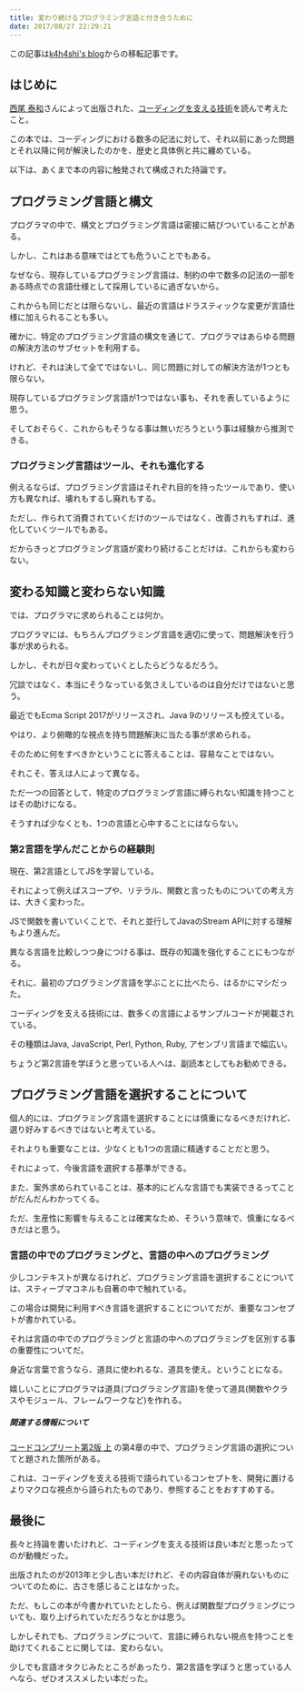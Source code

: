 ```yaml
---
title: 変わり続けるプログラミング言語と付き合うために
date: 2017/08/27 22:29:21
---
```


この記事は[k4h4shi's blog](http://k4h4shi.hatenablog.com/entry/2017/08/27/222921)からの移転記事です。

## はじめに
[西尾 泰和](https://www.amazon.co.jp/西尾-泰和/e/B00C5W8D9G/ref=dp_byline_cont_book_1)さんによって出版された、[コーディングを支える技術](https://www.amazon.co.jp/コーディングを支える技術-~成り立ちから学ぶプログラミング作法-WEB-PRESS-plus/dp/477415654X)を読んで考えたこと。

この本では、コーディングにおける数多の記法に対して、それ以前にあった問題とそれ以降に何が解決したのかを、歴史と具体例と共に纏めている。

以下は、あくまで本の内容に触発されて構成された持論です。

## プログラミング言語と構文

プログラマの中で、構文とプログラミング言語は密接に結びついていることがある。

しかし、これはある意味ではとても危ういことでもある。

なぜなら、現存しているプログラミング言語は、制約の中で数多の記法の一部をある時点での言語仕様として採用しているに過ぎないから。

これからも同じだとは限らないし、最近の言語はドラスティックな変更が言語仕様に加えられることも多い。

確かに、特定のプログラミング言語の構文を通じて、プログラマはあらゆる問題の解決方法のサブセットを利用する。

けれど、それは決して全てではないし、同じ問題に対しての解決方法が1つとも限らない。

現存しているプログラミング言語が1つではない事も、それを表しているように思う。

そしておそらく、これからもそうなる事は無いだろうという事は経験から推測できる。

### プログラミング言語はツール、それも進化する
例えるならば、プログラミング言語はそれぞれ目的を持ったツールであり、使い方も異なれば、壊れもするし廃れもする。

ただし、作られて消費されていくだけのツールではなく、改善されもすれば、進化していくツールでもある。

だからきっとプログラミング言語が変わり続けることだけは、これからも変わらない。

## 変わる知識と変わらない知識

では、プログラマに求められることは何か。

プログラマには、もちろんプログラミング言語を適切に使って、問題解決を行う事が求められる。

しかし、それが日々変わっていくとしたらどうなるだろう。

冗談ではなく、本当にそうなっている気さえしているのは自分だけではないと思う。

最近でもEcma Script 2017がリリースされ、Java 9のリリースも控えている。

やはり、より俯瞰的な視点を持ち問題解決に当たる事が求められる。

そのために何をすべきかということに答えることは、容易なことではない。

それこそ、答えは人によって異なる。

ただ一つの回答として、特定のプログラミング言語に縛られない知識を持つことはその助けになる。

そうすれば少なくとも、1つの言語と心中することにはならない。

### 第2言語を学んだことからの経験則

現在、第2言語としてJSを学習している。

それによって例えばスコープや、リテラル、関数と言ったものについての考え方は、大きく変わった。

JSで関数を書いていくことで、それと並行してJavaのStream APIに対する理解もより進んだ。

異なる言語を比較しつつ身につける事は、既存の知識を強化することにもつながる。

それに、最初のプログラミング言語を学ぶことに比べたら、はるかにマシだった。


コーディングを支える技術には、数多くの言語によるサンプルコードが掲載されている。

その種類はJava, JavaScript, Perl, Python, Ruby, アセンブリ言語まで幅広い。

ちょうど第2言語を学ぼうと思っている人へは、副読本としてもお勧めできる。


## プログラミング言語を選択することについて

個人的には、プログラミング言語を選択することには慎重になるべきだけれど、選り好みするべきではないと考えている。

それよりも重要なことは、少なくとも1つの言語に精通することだと思う。

それによって、今後言語を選択する基準ができる。

また、案外求められていることは、基本的にどんな言語でも実装できるってことがだんだんわかってくる。

ただ、生産性に影響を与えることは確実なため、そういう意味で、慎重になるべきだはと思う。

### 言語の中でのプログラミングと、言語の中へのプログラミング

少しコンテキストが異なるけれど、プログラミング言語を選択することについては、スティーブマコネルも自著の中で触れている。

この場合は開発に利用すべき言語を選択することについてだが、重要なコンセプトが書かれている。

それは言語の中でのプログラミングと言語の中へのプログラミングを区別する事の重要性についてだ。

身近な言葉で言うなら、道具に使われるな、道具を使え。ということになる。

嬉しいことにプログラマは道具(プログラミング言語)を使って道具(関数やクラスやモジュール、フレームワークなど)を作れる。

##### 関連する情報について
[コードコンプリート第2版 上](https://www.amazon.co.jp/CODE-COMPLETE-第2版-上-完全なプログラミングを目指して/dp/489100455X) の第4章の中で、プログラミング言語の選択についてと題された箇所がある。

これは、コーディングを支える技術で語られているコンセプトを、開発に置けるよりマクロな視点から語られたものであり、参照することをおすすめする。

## 最後に
長々と持論を書いたけれど、コーディングを支える技術は良い本だと思ったってのが動機だった。

出版されたのが2013年と少し古い本だけれど、その内容自体が廃れないものについてのために、古さを感じることはなかった。

ただ、もしこの本が今書かれていたとしたら、例えば関数型プログラミングについても、取り上げられていただろうなとかは思う。

しかしそれでも、プログラミングについて、言語に縛られない視点を持つことを助けてくれることに関しては、変わらない。

少しでも言語オタクじみたところがあったり、第2言語を学ぼうと思っている人へなら、ぜひオススメしたい本だった。
